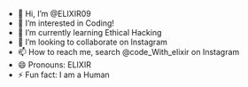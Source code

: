 - 👋 Hi, I’m @ELIXIR09
- 👀 I’m interested in Coding!
- 🌱 I’m currently learning Ethical Hacking
- 💞️ I’m looking to collaborate on Instagram
- 📫 How to reach me, search @code_With_elixir on Instagram
- 😄 Pronouns: ELIXIR
- ⚡ Fun fact: I am a Human

<!---
ELIXIR09/ELIXIR09 is a ✨ special ✨ repository because its `README.md` (this file) appears on your GitHub profile.
You can click the Preview link to take a look at your changes.
--->

